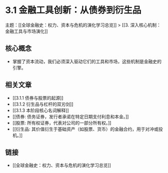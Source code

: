 # 3.1 金融工具创新：从债券到衍生品

主题：[[全球金融史：权力、资本与危机的演化学习总览]] > [[3. 深入核心机制：金融工具与市场演化]]

## 核心概念

- 掌握了资本流动，我们必须深入驱动它们的工具和市场，这些机制是金融史的引擎。

## 相关文章

- [[3.1.1 债券与股票的起源]]
- [[3.1.2 衍生品与杠杆的双刃剑]]
- [[3.1.3 本阶段核心名词解释]]
- [[债券: 债务证券，发行者承诺在特定日期支付利息和本金。]]
- [[股票: 所有权证券，代表对公司的一部分所有权。]]
- [[衍生品: 其价值衍生于基础资产（如股票、货币）的金融合约，用于对冲或投机。]]

## 链接

- [[全球金融史：权力、资本与危机的演化学习总览]]
